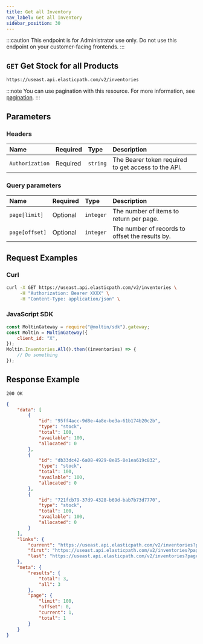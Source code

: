 ```yaml
---
title: Get all Inventory
nav_label: Get all Inventory
sidebar_position: 30
---
```


:::caution
This endpoint is for Administrator use only. Do not use this endpoint on your customer-facing frontends.
:::

## `GET` Get Stock for all Products

```http
https://useast.api.elasticpath.com/v2/inventories
```

:::note
You can use pagination with this resource. For more information, see [pagination](/guides/Getting-Started/pagination).
:::

## Parameters

### Headers

| Name            | Required | Type     | Description                                         |
|:----------------|:---------|:---------|:----------------------------------------------------|
| `Authorization` | Required | `string` | The Bearer token required to get access to the API. |

### Query parameters

| Name           | Required | Type      | Description                                     |
|:---------------|:---------|:----------|:------------------------------------------------|
| `page[limit]`  | Optional | `integer` | The number of items to return per page.         |
| `page[offset]` | Optional | `integer` | The number of records to offset the results by. |

## Request Examples

### Curl

```bash
curl -X GET https://useast.api.elasticpath.com/v2/inventories \
     -H "Authorization: Bearer XXXX" \
     -H "Content-Type: application/json" \
```

### JavaScript SDK

```javascript
const MoltinGateway = require("@moltin/sdk").gateway;
const Moltin = MoltinGateway({
    client_id: "X",
});
Moltin.Inventories.All().then((inventories) => {
    // Do something
});
```

## Response Example

`200 OK`

```json
{
    "data": [
        {
            "id": "95ff4acc-9d8e-4a8e-be3a-61b174b20c2b",
            "type": "stock",
            "total": 100,
            "available": 100,
            "allocated": 0
        },
        {
            "id": "db33dc42-6a08-4929-8e85-8e1ea619c832",
            "type": "stock",
            "total": 100,
            "available": 100,
            "allocated": 0
        },
        {
            "id": "721fcb79-37d9-4328-b69d-bab7b73d7770",
            "type": "stock",
            "total": 100,
            "available": 100,
            "allocated": 0
        }
    ],
    "links": {
        "current": "https://useast.api.elasticpath.com/v2/inventories?page[offset]=0&page[limit]=50",
        "first": "https://useast.api.elasticpath.com/v2/inventories?page[offset]=0&page[limit]=50",
        "last": "https://useast.api.elasticpath.com/v2/inventories?page[offset]=0&page[limit]=50"
    },
    "meta": {
        "results": {
            "total": 3,
            "all": 3
        },
        "page": {
            "limit": 100,
            "offset": 0,
            "current": 1,
            "total": 1
        }
    }
}
```
